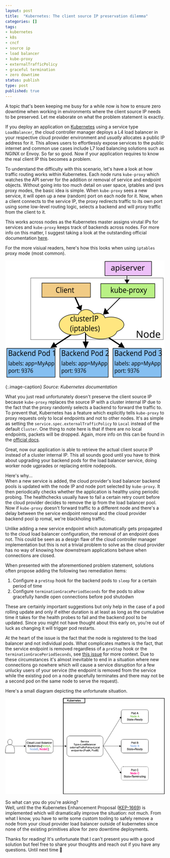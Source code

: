 ```yaml
---
layout: post
title:  "Kubernetes: The client source IP preservation dilemma"
categories: []
tags:
- kubernetes
- k8s
- cncf
- source ip
- load balancer
- kube-proxy
- externalTrafficPolicy
- graceful termination
- zero downtime
status: publish
type: post
published: true
---
```

A topic that's been keeping me busy for a while now is how to ensure zero downtime when working in environments where the client source IP needs to be preserved. Let me elaborate on what the problem statement is exactly.

If you deploy an application on [Kubernetes][kubernetes] using a service type `LoadBalancer`, the cloud controller manager deploys a L4 load balancer in your respective cloud provider environment and _usually_ allocates a public IP address for it. This allows users to effortlessly expose services to the public internet and common use cases include L7 load balancing solutions such as NGINX or Envoy. So far so good. Now if your application requires to know the real client IP this becomes a problem. 
<!--more-->

To understand the difficulty with this scenario, let's have a look at how traffic routing works within Kubernetes. Each node runs `kube-proxy` which watches the API server for the addition or removal of service and endpoint objects. Without going into too much detail on user space, iptables and ipvs proxy modes, the basic idea is simple. When `kube-proxy` sees a new service, it will open up a new (random) port on each node for it. Now, when a client connects to the service IP, the proxy redirects traffic to its own port using some low-level routing logic, selects a backend and will proxy traffic from the client to it.

This works across nodes as the Kubernetes master assigns virutal IPs for services and `kube-proxy` keeps track of backends across nodes. For more info on this matter, I suggest taking a look at the outstanding official documentation [here][service-ip-routing].

For the more visiual readers, here's how this looks when using `iptables` proxy mode (most common).

![](/assets/posts/2020-10-12-kube-proxy-iptables.svg)

{:.image-caption}
*Source: Kubernetes documentation*

What you just read unfortunately doesn't preserve the client source IP because `kube-proxy` replaces the source IP with a cluster internal IP due to the fact that the proxy randomly selects a backend to forward the traffic to. To prevent that, Kubernetes has a feature which explicitly tells `kube-proxy` to proxy requests only to local endpoints and not to other nodes. It's as simple as setting the `service.spec.externalTrafficPolicy` to `Local` instead of the default `Cluster`. One thing to note here is that if there are no local endpoints, packets will be dropped. Again, more info on this can be found in the [official docs][source-ip].

Great, now our application is able to retrieve the actual client source IP instead of a cluster internal IP. This all sounds good until you have to think about upgrading your backend pods for the load balancer service, doing worker node ugprades or replacing entire nodepools. 

Here's why...  
When a new service is added, the cloud provider's load balancer backend pools is updated with the node IP and node port selected by `kube-proxy`. It then periodically checks whether the application is healthy using periodic probing. The healthchecks usually have to fail a certain retry count before the cloud provider decides to remove the ip from the load balancer pool. Now if `kube-proxy` doesn't forward traffic to a different node and there's a delay between the service endpoint removal and the cloud provider backend pool ip romal, we're blackholing traffic.

Unlike adding a new service endpoint which automatically gets propagated to the cloud load balancer configuration, the removal of an endpoint does not. This could be seen as a design flaw of the cloud controller manager implementation but this is not a trivial problem to solve as the cloud provider has no way of knowing how downstream applications behave when connections are closed.

When presented with the aforementioned problem statement, solutions often propose adding the following two remediation items:

1. Configure a `preStop` hook for the backend pods to `sleep` for a certain period of time
2. Configure `terminationGracePeriodSeconds` for the pods to allow gracefully handle open connections before pod shutodwn

These are certainly important suggestions but only help in the case of a pod rolling update and only if either duration is at least as long as the cumulative time it takes for the health probes to fail and the backend pool to be updated. Since you might not have thought about this early on, you're out of luck as changing it will trigger pod restarts.

At the heart of the issue is the fact that the node is registered to the load balancer and not individual pods. What complicates matters is the fact, that the service endpoint is removed regardless of a `preStop` hook or the `terminationGracePeriodSeconds`, see [this issue][endpoint-removal-issue] for more context. Due to these circumstances it's almost inevitable to end in a situation where new connections go nowhere which will cause a service disruption for a few unlucky users of your service (the endpoint is removed from the service while the existing pod on a node gracefully terminates and there may not be a second pod on the same node to serve the request).

Here's a small diagram depicting the unfortunate situation.


![](/assets/posts/2020-10-12-LB-dilemma.png)

So what can you do you're asking?  
Well, until the the Kubernetes Enhancement Proposal ([KEP-1669][kep-1669]) is implemented which will dramatically improve the situation: not much. From what I know, you have to write some custom tooling to safely remove a node from your cloud provider load balancer outside of kubernetes since none of the existing primitives allow for zero downtime deployments.

Thanks for reading! It's unfortunate that I can't present you with a good solution but feel free to share your thoughts and reach out if you have any questions. Until next time :wave:

[kubernetes]: https://kubernetes.io
[service-ip-routing]: https://kubernetes.io/docs/concepts/services-networking/service/#virtual-ips-and-service-proxies
[source-ip]: https://kubernetes.io/docs/tutorials/services/source-ip/
[endpoint-removal-issue]:  https://github.com/kubernetes/kubernetes/issues/67592
[kep-1669]: https://github.com/kubernetes/enhancements/tree/master/keps/sig-network/1669-proxy-terminating-endpoints
